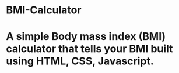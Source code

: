 # BMI-Calculator
# A simple Body mass index (BMI) calculator that tells your BMI built using HTML, CSS, Javascript.
